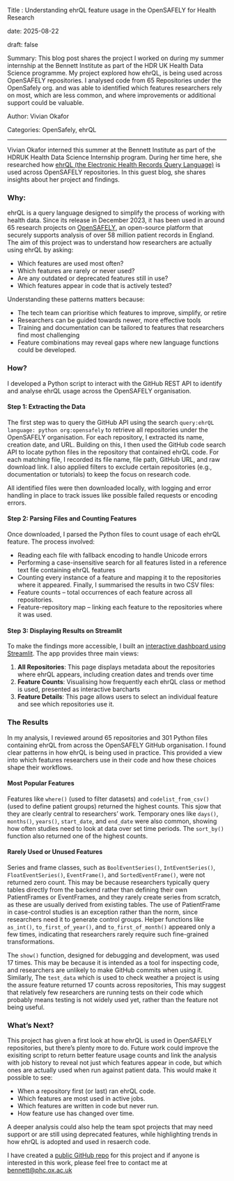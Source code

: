 Title : Understanding ehrQL feature usage in the OpenSAFELY for Health Research

date: 2025-08-22

draft: false

Summary: This blog post shares the project I worked on during my summer internship at the Bennett Institute as part of the HDR UK Health Data Science programme. My project explored how ehrQL, is being used across OpenSAFELY repositories. I analysed code from 65 Repositories under the OpenSafely org. and was able to identified which features researchers rely on most, which are less common, and where improvements or additional support could be valuable.

Author: Vivian Okafor

Categories: OpenSafely, ehrQL


---
Vivian Okafor interned this summer at the Bennett Institute as part of the HDRUK Health Data Science Internship program. During her time here, she researched how [ehrQL (the Electronic Health Records Query Language)](https://docs.opensafely.org/ehrql/) is used across OpenSAFELY repositories. In this guest blog, she shares insights about her project and findings.

### Why:
ehrQL is a query language designed to simplify the process of working with health data. Since its release in December 2023, it has been used in around 65 research projects on [OpenSAFELY](https://www.bennett.ox.ac.uk/blog/2020/10/what-is-opensafely/), an open-source platform that securely supports analysis of over 58 million patient records in England.
The aim of this project was to understand how researchers are actually using ehrQL by asking:

- Which features are used most often?
- Which features are rarely or never used?
- Are any outdated or deprecated features still in use?
- Which features appear in code that is actively tested?

Understanding these patterns matters because:

- The tech team can prioritise which features to improve, simplify, or retire
- Researchers can be guided towards newer, more effective tools
- Training and documentation can be tailored to features that researchers find most challenging
- Feature combinations may reveal gaps where new language functions could be developed.

### How?
I developed a Python script to interact with the GitHub REST API to identify and analyse ehrQL usage across the OpenSAFELY organisation. 

#### Step 1: Extracting the Data
The first step was to query the GitHub API using the search `query:ehrQL language: python org:opensafely` to retrieve all repositories under the OpenSAFELY organisation. For each repository, I extracted its name, creation date, and URL. Building on this, I then used the GitHub code search API to locate python files in the repository that contained ehrQL code. 
For each matching file, I recorded its file name, file path, GitHub URL, and raw download link. I also applied filters to exclude certain repositories (e.g., documentation or tutorials) to keep the focus on research code.

All identified files were then downloaded locally, with logging and error handling in place to track issues like possible failed requests or encoding errors.

#### Step 2:  Parsing Files and Counting Features
Once downloaded, I parsed the Python files to count usage of each ehrQL feature. The process involved:
- Reading each file with fallback encoding to handle Unicode errors
- Performing a case-insensitive search for all features listed in a reference text file containing ehrQL features
- Counting every instance of a feature and mapping it to the repositories where it appeared.
Finally, I summarised the results in two CSV files:
- Feature counts – total occurrences of each feature across all repositories.
- Feature-repository map – linking each feature to the repositories where it was used.
  
#### Step 3: Displaying Results on Streamlit
To make the findings more accessible, I built an [interactive dashboard using Streamlit](https://ehrqlanalysis.streamlit.app/). The app provides three main views:

1. **All Repositories**: This page displays metadata about the repositories where ehrQL appears, including creation dates and trends over time
2. **Feature Counts**: Visualising how frequently each ehrQL class or method is used, presented as interactive barcharts
3. **Feature Details**: This page allows users to select an individual feature and see which repositories use it.

### The Results 
In my analysis, I reviewed around 65 repositories and 301 Python files containing ehrQL from across the OpenSAFELY GitHub organisation. I found clear patterns in how ehrQL is being used in practice. This provided a view into  which features researchers use in their code and how these choices shape their workflows.

#### Most Popular Features 
Features like `where()` (used to filter datasets) and `codelist_from_csv()` (used to define patient groups) returned the highest counts. This sjow that they are clearly central to researchers’ work. Temporary ones like `days()`, `months()`, `years()`, `start_date`, and `end_date` were also common, showing how often studies need to look at data over set time periods. The `sort_by()` function also returned one of the highest counts.

#### Rarely Used or Unused Features
Series and frame classes, such as `BoolEventSeries()`, `IntEventSeries()`, `FloatEventSeries()`, `EventFrame()`, and `SortedEventFrame()`, were not returned zero count. This may be  because researchers typically query tables directly from the backend rather than defining their own PatientFrames or EventFrames, and they rarely create series from scratch, as these are usually derived from existing tables. The use of PatientFrame in case-control studies is an exception rather than the norm, since researchers need it to generate control groups.
Helper functions like `as_int()`, `to_first_of_year()`, and `to_first_of_month()` appeared only a few times, indicating that researchers rarely require such fine-grained transformations. 

The `show()` function, designed for debugging and development, was used 17 times. This may be because it is intended as a tool for inspecting code, and researchers are unlikely to make GitHub commits when using it. Similarly, The `test_data` which is used to check weather a project is using the assure feature returned 17 counts across repositories, This may suggest that relatively few researchers are running tests on their code which probably means testing is not widely used yet, rather than the feature not being useful.


### What’s Next?

This project has given a first look at how ehrQL is used in OpenSAFELY repositories, but there’s plenty more to do. Future work could improve the exisiting script to return better feature usage counts and link the analysis with job history to reveal not just which features appear in code, but which ones are actually used when run against patient data. 
This would make it possible to see:

- When a repository first (or last) ran ehrQL code.
- Which features are most used in active jobs.
- Which features are written in code but never run.
- How feature use has changed over time.

A deeper analysis could also help the team spot projects that may need support or are still using deprecated features, while highlighting trends in how ehrQL is adopted and used in resaerch code.

I have created a [public GitHub repo](https://github.com/Veevfor/ehrQL_Analysis) for this project and if anyone is interested in this work, please feel free to contact me at bennett@phc.ox.ac.uk





    





